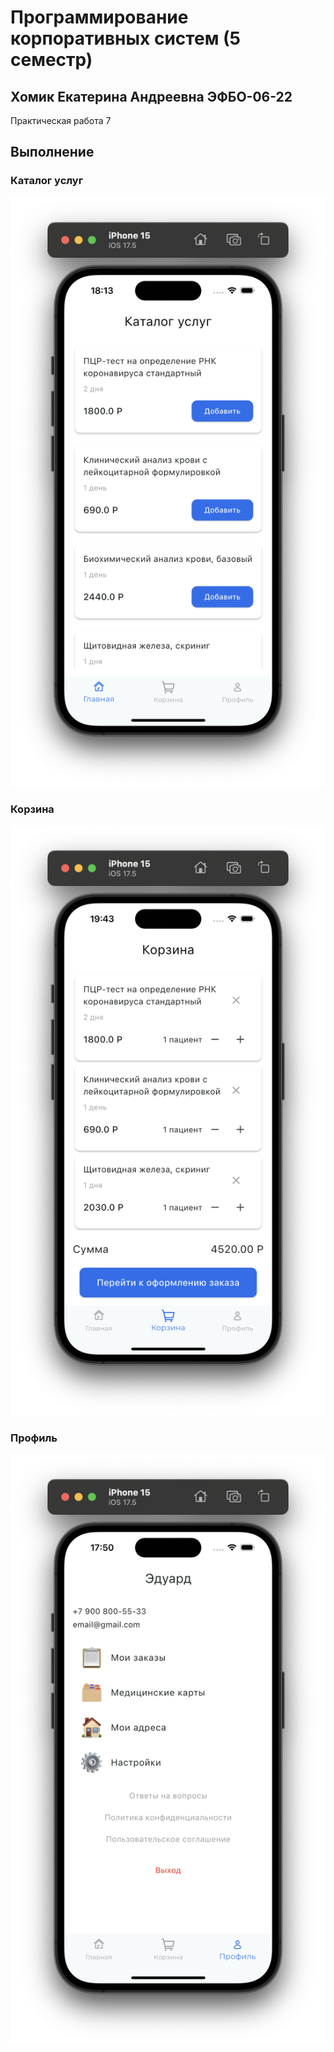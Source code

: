 # Программирование корпоративных систем (5 семестр)

## Хомик Екатерина Андреевна ЭФБО-06-22

Практическая работа 7

## Выполнение

### Каталог услуг
![alt text](<Каталог услуг.png>)

### Корзина
![alt text](Корзина.png)

### Профиль
![alt text](Профиль.png)